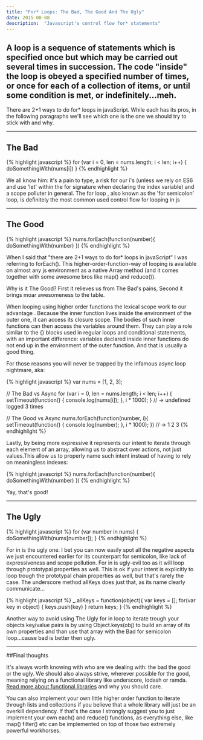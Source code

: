 ```yaml
---
title: "For* Loops: The Bad, The Good And The Ugly"
date: 2015-08-08
description:  "Javascript's control flow for* statements"
---
```


## A loop is a sequence of statements which is specified once but which may be carried out several times in succession. The code "inside" the loop is obeyed a specified number of times, or once for each of a collection of items, or until some condition is met, or indefinitely...meh.

There are 2+1 ways to do for* loops in javaScript. While each has its pros, in the following paragraphs we'll see which one is the one we should try to stick with and why.
* * *

## The Bad

{% highlight javascript %}
for (var i = 0, len = nums.length; i < len; i++) {
  doSomethingWith(nums[i])
}
{% endhighlight %}

We all know him: it's a pain to type, a risk for our i's (unless we rely on ES6 and use 'let' within the for signature when declaring the index variable) and a scope polluter in general. The for loop , also known as the 'for semicolon' loop, is definitely the most common used control flow for looping in js

***

## The Good

{% highlight javascript %}
nums.forEach(function(number){
  doSomethingWith(number)
})
{% endhighlight %}

When I said that "there are 2+1 ways to do for* loops in javaScript" I was referring to forEach(). This higher-order-function-way of looping is available on almost any js environment as a native Array method (and it comes together with some awesome bros like map() and reduce()).

Why is it The Good? First it relieves us from The Bad's pains, Second it brings moar awesomeness to the table.

When looping using higher order functions the lexical scope work to our advantage . Because the inner function lives inside the environment of the outer one, it can access its closure scope. The bodies of such inner functions can then access the variables around them. They can play a role similar to the {} blocks used in regular loops and conditional statements, with an important difference: variables declared inside inner functions do not end up in the environment of the outer function. And that is usually a good thing.

For those reasons you will never be trapped by the infamous async loop nightmare, aka:

{% highlight javascript %}
var nums = [1, 2, 3];

// The Bad vs Async
for (var i = 0, len = nums.length; i < len; i++) {
  setTimeout(function() {
    console.log(nums[i]);
  }, i * 1000);
}
// -> undefined logged 3 times

// The Good vs Async
nums.forEach(function(number, i){
  setTimeout(function() {
    console.log(number);
  }, i * 1000);
})
// -> 1 2 3
{% endhighlight %}

Lastly, by being more expressive it represents our intent to iterate through each element of an array, allowing us to abstract over actions, not just values.This allow us to properly name such intent instead of having to rely on meaningless indexes:

{% highlight javascript %}
nums.forEach(function(number){
  doSomethingWith(number)
})
{% endhighlight %}

Yay, that's good!

***

##  The Ugly

{% highlight javascript %}
for (var number in nums) {
  doSomethingWith(nums[number]);
}
{% endhighlight %}

For in is the ugly one. I bet you can now easily spot all the negative aspects we just encountered earlier for its counterpart for semicolon, like lack of expressiveness and scope pollution. For in is ugly-evil too as it will loop through prototypal properties as well. This is ok if your intent is explicitly to loop trough the prototypal chain properties as well, but that's rarely the case. The underscore method allKeys does just that, as its name clearly communicate...

{% highlight javascript %}
_.allKeys = function(object){
  var keys = [];
  for(var key in object) {
    keys.push(key)
  }
  return keys;
}
{% endhighlight %}

Another way to avoid using The Ugly for in loop to iterate trough your objects key/value pairs is by using Object.keys(obj) to build an array of its own properties and than use that array with the Bad for semicolon loop...cause bad is better then ugly.

***
##Final thoughts

It's always worth knowing with who are we dealing with: the bad the good or the ugly. We should also always strive, wherever possible for the good, meaning relying on a functional library like underscore, lodash or ramda. [Read more about functional libraries](http://nick.balestra.ch/2015/javascript-functional-libraries/) and why you should care.

You can also implement your own little higher order function to iterate through lists and collections if you believe that a whole library will just be an overkill dependency. If that's the case I strongly suggest you to just implement your own each() and reduce() functions, as everything else, like map() filter() etc can be implemented on top of those two extremely powerful workhorses.
